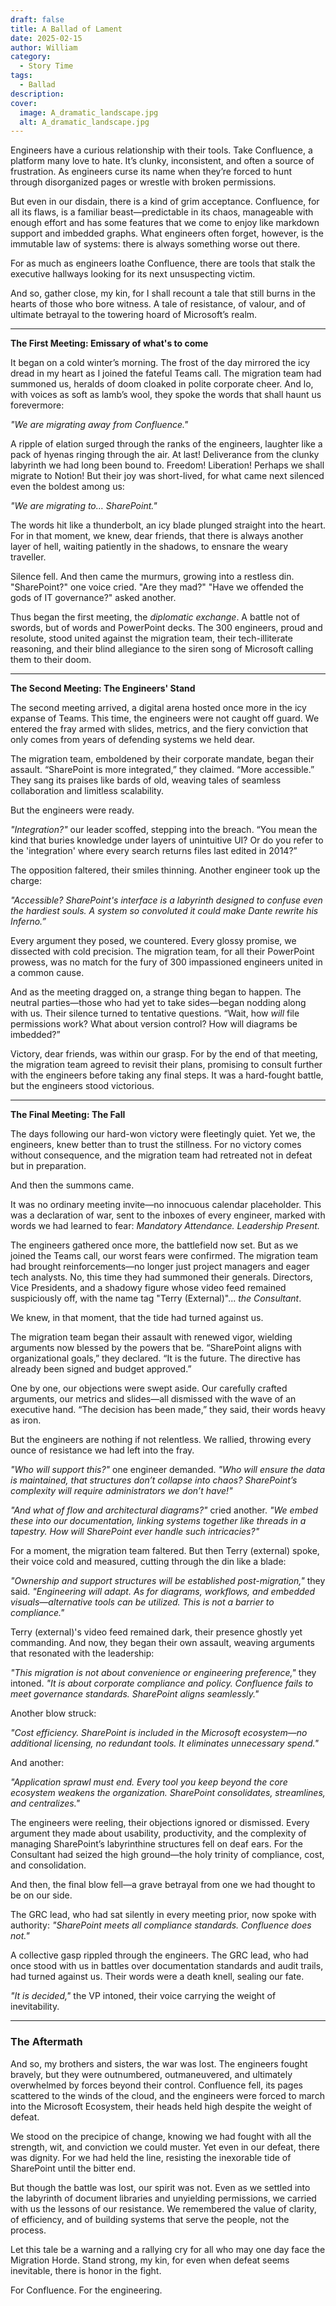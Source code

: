 ```yaml
---
draft: false
title: A Ballad of Lament
date: 2025-02-15
author: William
category:
  - Story Time
tags:
  - Ballad
description: 
cover:
  image: A_dramatic_landscape.jpg
  alt: A_dramatic_landscape.jpg
---
```


Engineers have a curious relationship with their tools. Take Confluence, a platform many love to hate. It’s clunky, inconsistent, and often a source of frustration. As engineers curse its name when they’re forced to hunt through disorganized pages or wrestle with broken permissions.
 
But even in our disdain, there is a kind of grim acceptance. Confluence, for all its flaws, is a familiar beast—predictable in its chaos, manageable with enough effort and has some features that we come to enjoy like markdown support and imbedded graphs. What engineers often forget, however, is the immutable law of systems: there is always something worse out there.

For as much as engineers loathe Confluence, there are tools that stalk the executive hallways looking for its next unsuspecting victim.

And so, gather close, my kin, for I shall recount a tale that still burns in the hearts of those who bore witness. A tale of resistance, of valour, and of ultimate betrayal to the towering hoard of Microsoft’s realm.

---

**The First Meeting: Emissary of what's to come**

It began on a cold winter’s morning. The frost of the day mirrored the icy dread in my heart as I joined the fateful Teams call. The migration team had summoned us, heralds of doom cloaked in polite corporate cheer. And lo, with voices as soft as lamb’s wool, they spoke the words that shall haunt us forevermore:

_"We are migrating away from Confluence."_

A ripple of elation surged through the ranks of the engineers, laughter like a pack of hyenas ringing through the air. At last! Deliverance from the clunky labyrinth we had long been bound to. Freedom! Liberation! Perhaps we shall migrate to Notion! But their joy was short-lived, for what came next silenced even the boldest among us:

_"We are migrating to… SharePoint."_

The words hit like a thunderbolt, an icy blade plunged straight into the heart. For in that moment, we knew, dear friends, that there is always another layer of hell, waiting patiently in the shadows, to ensnare the weary traveller.

Silence fell. And then came the murmurs, growing into a restless din. "SharePoint?" one voice cried. "Are they mad?" "Have we offended the gods of IT governance?" asked another.

Thus began the first meeting, the _diplomatic exchange_. A battle not of swords, but of words and PowerPoint decks. The 300 engineers, proud and resolute, stood united against the migration team, their tech-illiterate reasoning, and their blind allegiance to the siren song of Microsoft calling them to their doom.

---

**The Second Meeting: The Engineers' Stand**

The second meeting arrived, a digital arena hosted once more in the icy expanse of Teams. This time, the engineers were not caught off guard. We entered the fray armed with slides, metrics, and the fiery conviction that only comes from years of defending systems we held dear.

The migration team, emboldened by their corporate mandate, began their assault. “SharePoint is more integrated,” they claimed. “More accessible.” They sang its praises like bards of old, weaving tales of seamless collaboration and limitless scalability.

But the engineers were ready.

_"Integration?"_ our leader scoffed, stepping into the breach. “You mean the kind that buries knowledge under layers of unintuitive UI? Or do you refer to the 'integration' where every search returns files last edited in 2014?”

The opposition faltered, their smiles thinning. Another engineer took up the charge:

_"Accessible? SharePoint's interface is a labyrinth designed to confuse even the hardiest souls. A system so convoluted it could make Dante rewrite his Inferno.”_

Every argument they posed, we countered. Every glossy promise, we dissected with cold precision. The migration team, for all their PowerPoint prowess, was no match for the fury of 300 impassioned engineers united in a common cause.

And as the meeting dragged on, a strange thing began to happen. The neutral parties—those who had yet to take sides—began nodding along with us. Their silence turned to tentative questions. “Wait, how _will_ file permissions work? What about version control? How will diagrams be imbedded?”

Victory, dear friends, was within our grasp. For by the end of that meeting, the migration team agreed to revisit their plans, promising to consult further with the engineers before taking any final steps. It was a hard-fought battle, but the engineers stood victorious.

---

**The Final Meeting: The Fall**

The days following our hard-won victory were fleetingly quiet. Yet we, the engineers, knew better than to trust the stillness. For no victory comes without consequence, and the migration team had retreated not in defeat but in preparation.

And then the summons came.

It was no ordinary meeting invite—no innocuous calendar placeholder. This was a declaration of war, sent to the inboxes of every engineer, marked with words we had learned to fear: _Mandatory Attendance. Leadership Present._

The engineers gathered once more, the battlefield now set. But as we joined the Teams call, our worst fears were confirmed. The migration team had brought reinforcements—no longer just project managers and eager tech analysts. No, this time they had summoned their generals. Directors, Vice Presidents, and a shadowy figure whose video feed remained suspiciously off, with the name tag "Terry (External)"... _the Consultant_.

We knew, in that moment, that the tide had turned against us.

The migration team began their assault with renewed vigor, wielding arguments now blessed by the powers that be. “SharePoint aligns with organizational goals,” they declared. “It is the future. The directive has already been signed and budget approved.”

One by one, our objections were swept aside. Our carefully crafted arguments, our metrics and slides—all dismissed with the wave of an executive hand. “The decision has been made,” they said, their words heavy as iron.

But the engineers are nothing if not relentless. We rallied, throwing every ounce of resistance we had left into the fray.

_"Who will support this?"_ one engineer demanded. _"Who will ensure the data is maintained, that structures don’t collapse into chaos? SharePoint’s complexity will require administrators we don’t have!"_

_"And what of flow and architectural diagrams?"_ cried another. _"We embed these into our documentation, linking systems together like threads in a tapestry. How will SharePoint ever handle such intricacies?"_

For a moment, the migration team faltered. But then Terry (external) spoke, their voice cold and measured, cutting through the din like a blade:

_"Ownership and support structures will be established post-migration,"_ they said. _"Engineering will adapt. As for diagrams, workflows, and embedded visuals—alternative tools can be utilized. This is not a barrier to compliance."_

Terry (external)'s video feed remained dark, their presence ghostly yet commanding. And now, they began their own assault, weaving arguments that resonated with the leadership:

_"This migration is not about convenience or engineering preference,"_ they intoned. _"It is about corporate compliance and policy. Confluence fails to meet governance standards. SharePoint aligns seamlessly."_ 

Another blow struck:

_"Cost efficiency. SharePoint is included in the Microsoft ecosystem—no additional licensing, no redundant tools. It eliminates unnecessary spend."_

And another:

_"Application sprawl must end. Every tool you keep beyond the core ecosystem weakens the organization. SharePoint consolidates, streamlines, and centralizes."_

The engineers were reeling, their objections ignored or dismissed. Every argument they made about usability, productivity, and the complexity of managing SharePoint’s labyrinthine structures fell on deaf ears. For the Consultant had seized the high ground—the holy trinity of compliance, cost, and consolidation.

And then, the final blow fell—a grave betrayal from one we had thought to be on our side.

The GRC lead, who had sat silently in every meeting prior, now spoke with authority: _"SharePoint meets all compliance standards. Confluence does not."_

A collective gasp rippled through the engineers. The GRC lead, who had once stood with us in battles over documentation standards and audit trails, had turned against us. Their words were a death knell, sealing our fate.

_"It is decided,"_ the VP intoned, their voice carrying the weight of inevitability.

--- 
### The Aftermath

And so, my brothers and sisters, the war was lost. The engineers fought bravely, but they were outnumbered, outmaneuvered, and ultimately overwhelmed by forces beyond their control. Confluence fell, its pages scattered to the winds of the cloud, and the engineers were forced to march into the Microsoft Ecosystem, their heads held high despite the weight of defeat.

We stood on the precipice of change, knowing we had fought with all the strength, wit, and conviction we could muster. Yet even in our defeat, there was dignity. For we had held the line, resisting the inexorable tide of SharePoint until the bitter end.

But though the battle was lost, our spirit was not. Even as we settled into the labyrinth of document libraries and unyielding permissions, we carried with us the lessons of our resistance. We remembered the value of clarity, of efficiency, and of building systems that serve the people, not the process.

Let this tale be a warning and a rallying cry for all who may one day face the Migration Horde. Stand strong, my kin, for even when defeat seems inevitable, there is honor in the fight.

For Confluence. For the engineering.